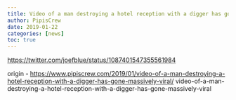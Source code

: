 ```yaml
---
title: Video of a man destroying a hotel reception with a digger has gone massively viral
author: PipisCrew
date: 2019-01-22
categories: [news]
toc: true
---
```


https://twitter.com/joefblue/status/1087401547355561984

origin - https://www.pipiscrew.com/2019/01/video-of-a-man-destroying-a-hotel-reception-with-a-digger-has-gone-massively-viral/ video-of-a-man-destroying-a-hotel-reception-with-a-digger-has-gone-massively-viral